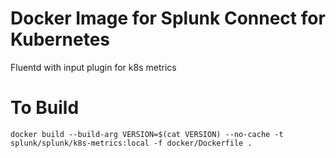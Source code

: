 # Docker Image for Splunk Connect for Kubernetes
Fluentd with input plugin for k8s metrics
# To Build
`docker build --build-arg VERSION=$(cat VERSION) --no-cache -t splunk/splunk/k8s-metrics:local -f docker/Dockerfile .`